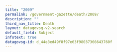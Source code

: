 ```yaml
---
title: "2009"
permalink: /government-gazette/death/2009/
description: ""
third_nav_title: Death
layout: datagovsg-v2-search
default_field: Subject
infotext: true
datagovsg-id: d_44e8ed49f8f97e63f98037366643760f
---
```

